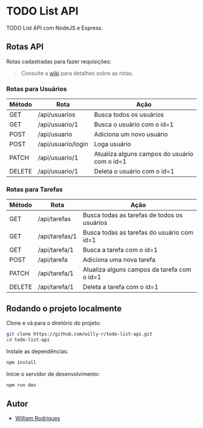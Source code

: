 # TODO List API

TODO List API com NodeJS e Express.


## Rotas API

Rotas cadastradas para fazer requisições:

> Consulte a [wiki](#todo) para detalhes sobre as rotas.

### Rotas para Usuários

| Método | Rota | Ação |
| ------ | ---- | ---- |
| GET | /api/usuarios | Busca todos os usuários |
| GET | /api/usuario/1 | Busca o usuário com o id=1 |
| POST | /api/usuario | Adiciona um novo usuário |
| POST | /api/usuario/login | Loga usuário |
| PATCH | /api/usuario/1 | Atualiza alguns campos do usuário com o id=1 |
| DELETE | /api/usuario/1 | Deleta o usuário com o id=1 |

### Rotas para Tarefas

| Método | Rota | Ação |
| ------ | ---- | ---- |
| GET | /api/tarefas | Busca todas as tarefas de todos os usuários |
| GET | /api/tarefas/1 | Busca todas as tarefas do usuário com id=1 |
| GET | /api/tarefa/1 | Busca a tarefa com o id=1 |
| POST | /api/tarefa | Adiciona uma nova tarefa |
| PATCH | /api/tarefa/1 | Atualiza alguns campos da tarefa com o id=1 |
| DELETE | /api/tarefa/1 | Deleta a tarefa com o id=1 |


## Rodando o projeto localmente

Clone e vá para o diretório do projeto:

```bash
git clone https://github.com/willy-r/todo-list-api.git
cd todo-list-api
```

Instale as dependências:

```bash
npm install
```

Inicie o servidor de desenvolvimento:

```bash
npm run dev
```


## Autor

- [William Rodrigues](https://github.com/willy-r)
